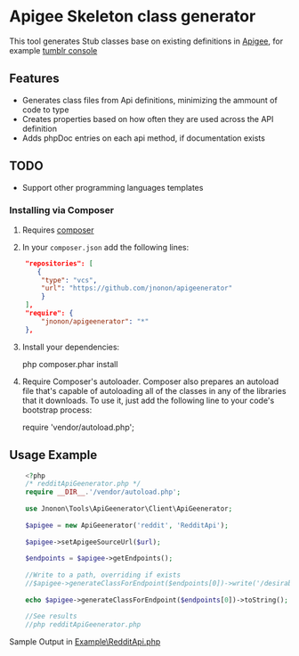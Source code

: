 Apigee Skeleton class generator
================================================
This tool generates Stub classes base on existing definitions in [Apigee](http://apigee.com/about/), for example [tumblr console](https://apigee.com/console/tumblr)

Features
--------

- Generates class files from Api definitions, minimizing the ammount of code to type
- Creates properties based on how often they are used across the API definition
- Adds phpDoc entries on each api method, if documentation exists

TODO
----

- Support other programming languages templates

### Installing via Composer
1. Requires [composer](getcomposer.org)

2. In your `composer.json` add the following lines:
```json
    "repositories": [
       {
        "type": "vcs",
        "url": "https://github.com/jnonon/apigeenerator"
        }
    ],
    "require": {
        "jnonon/apigeenerator": "*"
    },
```
3. Install your dependencies:

    php composer.phar install

4. Require Composer's autoloader. Composer also prepares an autoload file that's capable of autoloading all of the classes in any of the libraries that it downloads. To use it, just add the following line to your code's bootstrap process:

    require 'vendor/autoload.php';

## Usage Example
```php
    <?php
    /* redditApiGeenerator.php */
    require __DIR__.'/vendor/autoload.php';
    
    use Jnonon\Tools\ApiGeenerator\Client\ApiGeenerator;
    
    $apigee = new ApiGeenerator('reddit', 'RedditApi');
    
    $apigee->setApigeeSourceUrl($url);
    
    $endpoints = $apigee->getEndpoints();
    
    //Write to a path, overriding if exists
    //$apigee->generateClassForEndpoint($endpoints[0])->write('/desirable/filesystem/path', true);
    
    echo $apigee->generateClassForEndpoint($endpoints[0])->toString();
    
    //See results
    //php redditApiGeenerator.php
```
Sample Output in [Example\RedditApi.php](https://github.com/jnonon/apigeenerator/blob/master/Examples/RedditApi.php)

    
